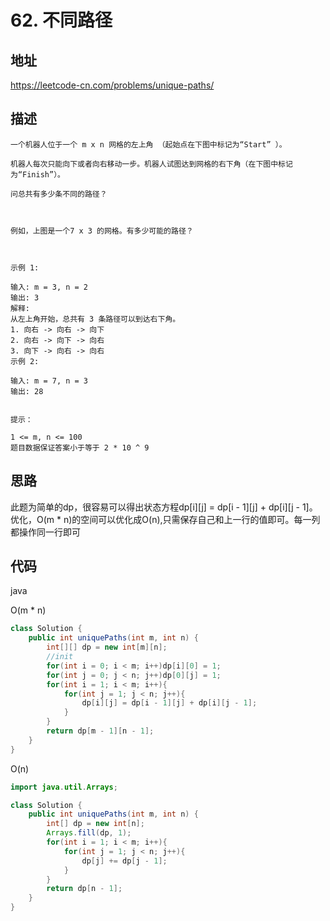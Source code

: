 # 62. 不同路径

## 地址

https://leetcode-cn.com/problems/unique-paths/

## 描述

```
一个机器人位于一个 m x n 网格的左上角 （起始点在下图中标记为“Start” ）。

机器人每次只能向下或者向右移动一步。机器人试图达到网格的右下角（在下图中标记为“Finish”）。

问总共有多少条不同的路径？



例如，上图是一个7 x 3 的网格。有多少可能的路径？

 

示例 1:

输入: m = 3, n = 2
输出: 3
解释:
从左上角开始，总共有 3 条路径可以到达右下角。
1. 向右 -> 向右 -> 向下
2. 向右 -> 向下 -> 向右
3. 向下 -> 向右 -> 向右
示例 2:

输入: m = 7, n = 3
输出: 28
 

提示：

1 <= m, n <= 100
题目数据保证答案小于等于 2 * 10 ^ 9
```

## 思路

此题为简单的dp，很容易可以得出状态方程dp[i][j] = dp[i - 1][j] + dp[i][j - 1]。优化，O(m * n)的空间可以优化成O(n),只需保存自己和上一行的值即可。每一列都操作同一行即可

## 代码

java

O(m * n)
```java
class Solution {
    public int uniquePaths(int m, int n) {
        int[][] dp = new int[m][n];
        //init
        for(int i = 0; i < m; i++)dp[i][0] = 1;
        for(int j = 0; j < n; j++)dp[0][j] = 1;
        for(int i = 1; i < m; i++){
            for(int j = 1; j < n; j++){
                dp[i][j] = dp[i - 1][j] + dp[i][j - 1];
            }
        }
        return dp[m - 1][n - 1];
    }
}
```

O(n)
```java
import java.util.Arrays;

class Solution {
    public int uniquePaths(int m, int n) {
        int[] dp = new int[n];
        Arrays.fill(dp, 1);
        for(int i = 1; i < m; i++){
            for(int j = 1; j < n; j++){
                dp[j] += dp[j - 1];
            }
        }
        return dp[n - 1];
    }
}
```
